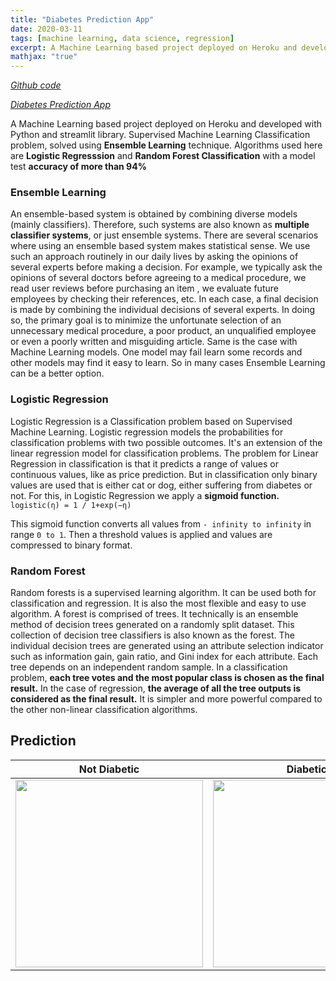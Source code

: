 ```yaml
---
title: "Diabetes Prediction App"
date: 2020-03-11
tags: [machine learning, data science, regression] 
excerpt: A Machine Learning based project deployed on Heroku and developed with Python and streamlit library. Supervised Machine Learning Classification problem, solved using Ensemble Learning technique. Algorithms used here are Logistic Regresssion and Random Forest Classification.
mathjax: "true"
---
```

*[Github code](https://github.com/koshalnirwan/diabetes--prediction)*

*[Diabetes Prediction App](https://diabetes--prediction.herokuapp.com)*

A Machine Learning based project deployed on Heroku and developed with Python and streamlit library. Supervised Machine Learning Classification problem, solved using **Ensemble Learning** technique. Algorithms used here are **Logistic Regresssion** and **Random Forest Classification** with a model test **accuracy of more than 94%**

### Ensemble Learning
An ensemble-based system is obtained by combining diverse models (mainly classifiers). Therefore, such systems are also known as **multiple classifier systems**, or just ensemble systems. There are several scenarios where using an ensemble based system makes statistical sense. We use such an approach routinely in our daily lives by asking the opinions of several experts before making a decision. For example, we typically ask the opinions of several doctors before agreeing to a medical procedure, we read user reviews before purchasing an item , we evaluate future employees by checking their references, etc. In each case, a final decision is made by combining the individual decisions of several experts. In doing so, the primary goal is to minimize the unfortunate selection of an unnecessary medical procedure, a poor product, an unqualified employee or even a poorly written and misguiding article. 
Same is the case with Machine Learning models. One model may fail learn some records and other models may find it easy to learn. So in many cases Ensemble Learning can be a better option.

### Logistic Regression
Logistic Regression is a Classification problem based on Supervised Machine Learning. Logistic regression models the probabilities for classification problems with two possible outcomes. It's an extension of the linear regression model for classification problems. The problem for Linear Regression in classification is that it predicts a range of values or continuous values, like as price prediction. But in classification only binary values are used that is either cat or dog, either suffering from diabetes or not. For this, in Logistic Regression we apply a **sigmoid function.**   ```logistic(η) = 1 / 1+exp(−η)```

This sigmoid function converts all values from ```- infinity to infinity``` in range ```0 to 1```. Then a threshold values is applied and values are compressed to binary format.

### Random Forest 
Random forests is a supervised learning algorithm. It can be used both for classification and regression. It is also the most flexible and easy to use algorithm. A forest is comprised of trees. It technically is an ensemble method of decision trees generated on a randomly split dataset. This collection of decision tree classifiers is also known as the forest. The individual decision trees are generated using an attribute selection indicator such as information gain, gain ratio, and Gini index for each attribute. Each tree depends on an independent random sample. In a classification problem, **each tree votes and the most popular class is chosen as the final result.** In the case of regression, **the average of all the tree outputs is considered as the final result.** It is simpler and more powerful compared to the other non-linear classification algorithms.

## Prediction

Not Diabetic                                   |  Diabetic
:---------------------------------------------:|:-------------------------:
<img src="app.JPG" width=300>  |  <img src="app2.JPG" width=300>
